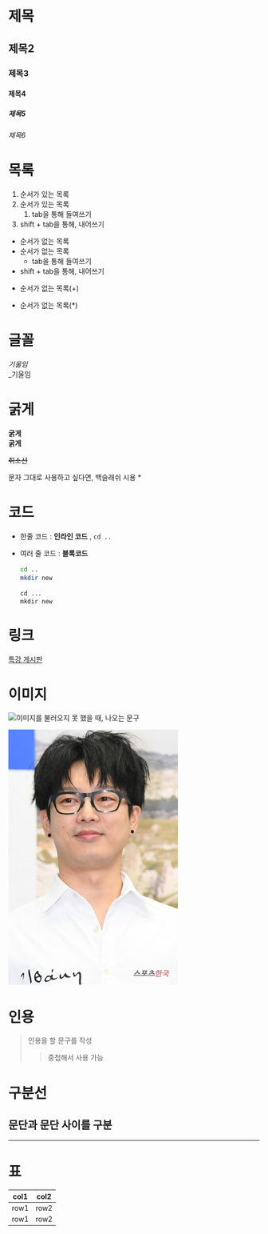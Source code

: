 # 제목
## 제목2
### 제목3
#### 제목4
##### 제목5
###### 제목6

# 목록
1. 순서가 있는 목록
2. 순서가 있는 목록
   1. tab을 통해 들여쓰기
3.  shift + tab을 통해, 내어쓰기
   
- 순서가 없는 목록
- 순서가 없는 목록
  - tab을 통해 들여쓰기
- shift + tab을 통해, 내어쓰기
+ 순서가 없는 목록(+)
* 순서가 없는 목록(*)

# 글꼴
*기울임*    
_기울임

# 굵게
**굵게**    
__굵게__

~~취소선~~

문자 그대로 사용하고 싶다면, 백슬래쉬 시용 \*

# 코드
- 한줄 코드 : **인라인 코드** , `cd ..`
- 여러 줄 코드 : **블록코드**
  ```bash
  cd ..
  mkdir new
  ```

  ```
  cd ...
  mkdir new
  ```

# 링크
[특강 게시판](https://www.youtube.com/watch?v=oK3EHT5hRyk)

# 이미지
![이미지를 불러오지 못 했을 때, 나오는 문구](https://search.pstatic.net/sunny/?src=https%3A%2F%2Fdcimg4.dcinside.co.kr%2Fviewimage.php%3Fid%3D3daddc76b0806b%26no%3D24b0d769e1d32ca73deb8efa11d02831029b292b8dc678b6f0797738eabda5a6a7002ee506f6873bd0555b5292a4cddd5307a81f489550a669d5e2d0070ccb7a959e&type=a340)

![로컬의 이미지를 가져오는 방법](./%ED%95%98%ED%98%84%EC%9A%B0.jpg)

# 인용
> 인용을 할 문구를 작성
> > 중첩해서 사용 가능

# 구분선

문단과 문단 사이를 구분
---
***

# 표
|col1 |col2|
|:----:|:----:|
|row1 | row2|
|row1 | row2|